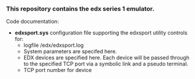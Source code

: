 
### This repository contains the edx series 1 emulator.

Code documentation:

* <b>edxsport.sys</b> configuration file supporting the edxsport utility controls for:
  * logfile /edx/edxsport.log
  * System parameters are specifed here.
  * EDX devices are specified here.  Each device will be passed through to the specified TCP port via a symbolic link and a pseudo terminal.
  * TCP port number for device
